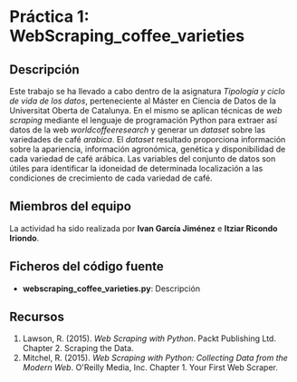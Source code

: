 # Práctica 1: WebScraping_coffee_varieties

## Descripción

Este trabajo se ha llevado a cabo dentro de la asignatura _Tipología y ciclo de vida de los datos_, perteneciente al Máster en Ciencia de Datos de la Universitat Oberta de Catalunya. En el mismo se aplican técnicas de _web scraping_ mediante el lenguaje de programación Python para extraer así datos de la web _worldcoffeeresearch_ y generar un _dataset_ sobre las variedades de café _arabica_.
El _dataset_ resultado proporciona información sobre la apariencia, información agronómica, genética y disponibilidad de cada variedad de café arábica. Las variables del conjunto de datos son útiles para identificar la idoneidad de determinada localización a las condiciones de crecimiento de cada variedad de café.

## Miembros del equipo

La actividad ha sido realizada por **Ivan García Jiménez** e **Itziar Ricondo Iriondo**.

## Ficheros del código fuente

* **webscraping_coffee_varieties.py**: Descripción

## Recursos

1. Lawson, R. (2015). _Web Scraping with Python_. Packt Publishing Ltd. Chapter 2. Scraping the Data.
2. Mitchel, R. (2015). _Web Scraping with Python: Collecting Data from the Modern Web_. O'Reilly Media, Inc. Chapter 1. Your First Web Scraper.
